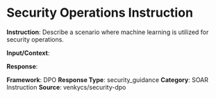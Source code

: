 # Security Operations Instruction

**Instruction**: Describe a scenario where machine learning is utilized for security operations.

**Input/Context**: 

**Response**: 

**Framework**: DPO
**Response Type**: security_guidance
**Category**: SOAR Instruction
**Source**: venkycs/security-dpo
